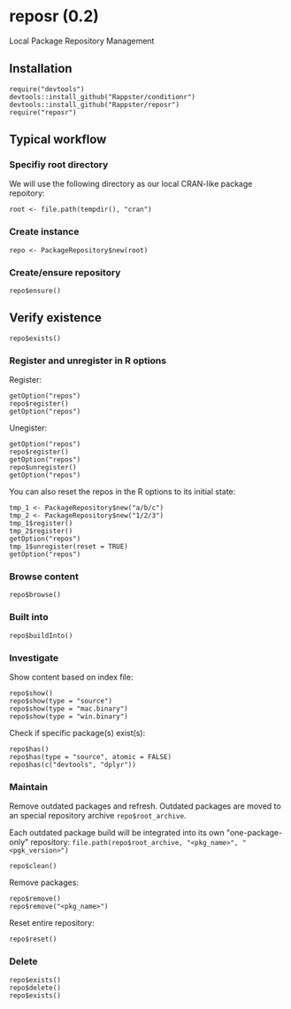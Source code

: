 reposr (0.2)
======

Local Package Repository Management

## Installation

```
require("devtools")
devtools::install_github("Rappster/conditionr")
devtools::install_github("Rappster/reposr")
require("reposr")
```

## Typical workflow 

### Specifiy root directory 

We will use the following directory as our local CRAN-like package repoitory:

```
root <- file.path(tempdir(), "cran")
```

### Create instance

```
repo <- PackageRepository$new(root)
```

### Create/ensure repository

```
repo$ensure()
```

## Verify existence 

```
repo$exists()
```

### Register and unregister in R options

Register:

```
getOption("repos")
repo$register()
getOption("repos")
```

Unegister:

```
getOption("repos")
repo$register()
getOption("repos")
repo$unregister()
getOption("repos")
```

You can also reset the repos in the R options to its initial state:

```
tmp_1 <- PackageRepository$new("a/b/c")
tmp_2 <- PackageRepository$new("1/2/3")
tmp_1$register()
tmp_2$register()
getOption("repos")
tmp_1$unregister(reset = TRUE)
getOption("repos")
```
### Browse content 

```
repo$browse()
```

### Built into 

```
repo$buildInto()
```

### Investigate

Show content based on index file:

```
repo$show()
repo$show(type = "source")
repo$show(type = "mac.binary")
repo$show(type = "win.binary")
```

Check if specific package(s) exist(s):

```
repo$has()
repo$has(type = "source", atomic = FALSE)
repo$has(c("devtools", "dplyr"))
```

### Maintain

Remove outdated packages and refresh. Outdated packages are moved to an 
special repository archive `repo$root_archive`. 

Each outdated package build will be integrated into its own "one-package-only"  repository: `file.path(repo$root_archive, "<pkg_name>", "<pgk_version>")`

```
repo$clean()
```

Remove packages:

```
repo$remove()
repo$remove("<pkg_name>")
```

Reset entire repository:

```
repo$reset()
```

### Delete

```
repo$exists()
repo$delete()
repo$exists()
```
